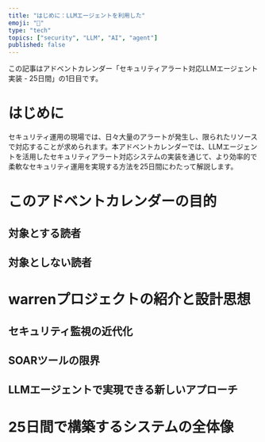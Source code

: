 ```yaml
---
title: "はじめに：LLMエージェントを利用した"
emoji: "🤖"
type: "tech"
topics: ["security", "LLM", "AI", "agent"]
published: false
---
```


この記事はアドベントカレンダー「セキュリティアラート対応LLMエージェント実装 - 25日間」の1日目です。

# はじめに

セキュリティ運用の現場では、日々大量のアラートが発生し、限られたリソースで対応することが求められます。本アドベントカレンダーでは、LLMエージェントを活用したセキュリティアラート対応システムの実装を通じて、より効率的で柔軟なセキュリティ運用を実現する方法を25日間にわたって解説します。

# このアドベントカレンダーの目的

## 対象とする読者

## 対象としない読者

# warrenプロジェクトの紹介と設計思想

## セキュリティ監視の近代化

## SOARツールの限界

## LLMエージェントで実現できる新しいアプローチ

# 25日間で構築するシステムの全体像

